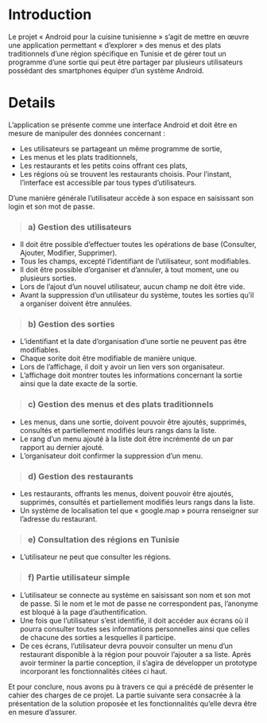 # Introduction #
Le projet « Android pour la cuisine tunisienne » s’agit de mettre en œuvre une application permettant « d’explorer » des menus et des plats traditionnels d’une région spécifique en Tunisie et de gérer tout un programme d’une sortie qui peut être partager par plusieurs utilisateurs possédant des smartphones équiper d’un système Android.
# Details #
L’application se présente comme une interface Android et doit être en mesure de manipuler des données concernant :
  * Les utilisateurs se partageant un même programme de sortie,
  * Les menus et les plats traditionnels,
  * Les restaurants et les petits coins offrant ces plats,
  * Les régions où se trouvent les restaurants choisis.
Pour l’instant, l’interface est accessible par tous types d’utilisateurs.

D’une manière générale l’utilisateur accède à son espace en saisissant son login et son mot de passe.
> ### a) Gestion des utilisateurs ###
  * Il doit être possible d’effectuer toutes les opérations de base (Consulter, Ajouter, Modifier, Supprimer).
  * Tous les champs, excepté l’identifiant de l’utilisateur, sont modifiables.
  * Il doit être possible d’organiser et d’annuler, à tout moment, une ou plusieurs sorties.
  * Lors de l’ajout d’un nouvel utilisateur, aucun champ ne doit être vide.
  * Avant la suppression d’un utilisateur du système, toutes les sorties qu’il a organiser doivent être annulées.
> ### b) Gestion des sorties ###
  * L’identifiant et la date d’organisation d’une sortie ne peuvent pas être modifiables.
  * Chaque sorite doit être modifiable de manière unique.
  * Lors de l’affichage, il doit y avoir un lien vers son organisateur.
  * L’affichage doit montrer toutes les informations concernant la sortie ainsi que la date exacte de la sortie.
> ### c) Gestion des menus et des plats traditionnels ###
  * Les menus, dans une sortie, doivent pouvoir être ajoutés, supprimés, consultés et partiellement modifiés leurs rangs dans la liste.
  * Le rang d’un menu ajouté à la liste doit être incrémenté de un par rapport au dernier ajouté.
  * L’organisateur doit confirmer la suppression d’un menu.
> ### d) Gestion des restaurants ###
  * Les restaurants, offrants les menus, doivent pouvoir être ajoutés, supprimés, consultés et partiellement modifiés leurs rangs dans la liste.
  * Un système de localisation tel que « google.map » pourra renseigner sur l’adresse du restaurant.
> ### e) Consultation des régions en Tunisie ###
  * L’utilisateur ne peut que consulter les régions.
> ### f) Partie utilisateur simple ###
  * L’utilisateur se connecte au système en saisissant son nom et son mot de passe. Si le nom et le mot de passe ne correspondent pas, l’anonyme est bloqué à la page d’authentification.
  * Une fois que l’utilisateur s’est identifié, il doit accéder aux écrans où il pourra consulter toutes ses informations personnelles ainsi que celles de chacune des sorties a lesquelles il participe.
  * De ces écrans, l’utilisateur devra pouvoir consulter un menu d’un restaurant disponible à la région pour pouvoir l’ajouter a sa liste.
Après avoir terminer la partie conception, il s’agira de développer un prototype incorporant les fonctionnalités citées ci haut.

Et pour conclure, nous avons pu à travers ce qui a précédé de présenter le cahier des charges de ce projet. La partie suivante sera consacrée à la présentation de la solution proposée et les fonctionnalités qu’elle devra être en mesure d’assurer.